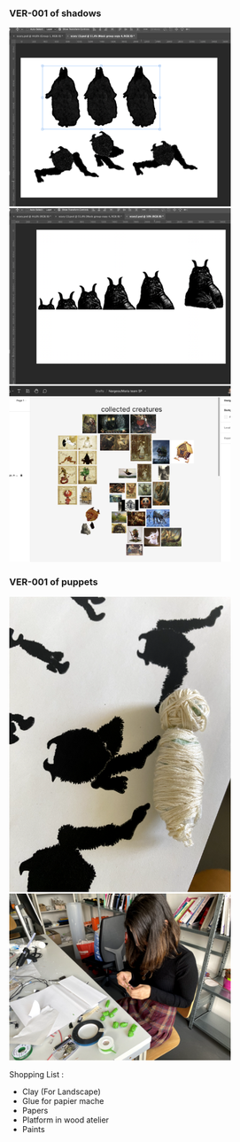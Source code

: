 ### VER-001 of shadows

<img src="imagesD/17.png" width="400px">

<img src="imagesD/18.png" width="400px">

<img src="imagesD/20.png" width="400px">

### VER-001 of puppets

<img src="imagesD/21.png" width="400px">

<img src="imagesD/19.png" width="400px">

Shopping List :

- Clay (For Landscape)
- Glue for papier mache
- Papers
- Platform in wood atelier
- Paints
